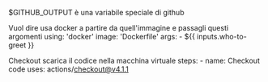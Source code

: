 $GITHUB_OUTPUT è una variabile speciale di github

Vuol dire usa docker a partire da quell'immagine e passagli questi argomenti
  using: 'docker'
  image: 'Dockerfile'
  args:
    - ${{ inputs.who-to-greet }}


Checkout scarica il codice nella macchina virtuale
steps:
      - name: Checkout code
        uses: actions/checkout@v4.1.1